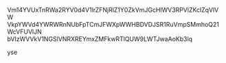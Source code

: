 Vm14YVUxTnRWa2RYV0d4V1lrZFNjRlZ1Y0ZkVmJGcHlWV3RPVlZKclZqVlVW
VkpYWVd4YWRWRnNUbFpTCmJFWXpWWHBDVDJSR1RuVmpSMmhoQ21WcVFUVlJN
bVIzWVVkV1NGSlVNRXREYmxZMFkwRTlQUW9LWTJwaAoKb3lq

yse